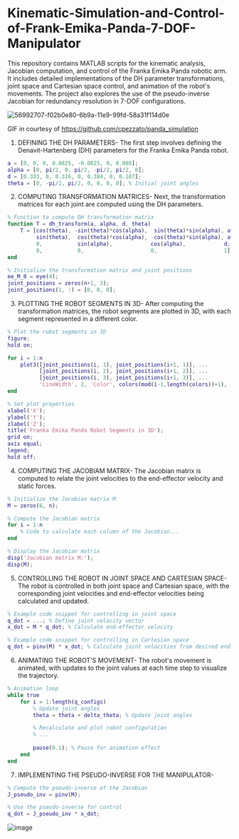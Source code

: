 # Kinematic-Simulation-and-Control-of-Frank-Emika-Panda-7-DOF-Manipulator
This repository contains MATLAB scripts for the kinematic analysis, Jacobian computation, and control of the Franka Emika Panda robotic arm. It includes detailed implementations of the DH parameter transformations, joint space and Cartesian space control, and animation of the robot's movements. The project also explores the use of the pseudo-inverse Jacobian for redundancy resolution in 7-DOF configurations.

![56992707-f02b0e80-6b9a-11e9-99fd-58a31f114d0e](https://github.com/user-attachments/assets/7e23e830-2c94-4922-9be7-c265ca64c6f9)

GIF in courtesy of https://github.com/cpezzato/panda_simulation


1) DEFINING THE DH PARAMETERS-
The first step involves defining the Denavit-Hartenberg (DH) parameters for the Franka Emika Panda robot.
 ```MATLAB
a = [0, 0, 0, 0.0825, -0.0825, 0, 0.088];
alpha = [0, pi/2, 0, pi/2, -pi/2, pi/2, 0];
d = [0.333, 0, 0.316, 0, 0.384, 0, 0.107];
theta = [0, -pi/2, pi/2, 0, 0, 0, 0]; % Initial joint angles
```

2) COMPUTING TRANSFORMATION MATRICES-
Next, the transformation matrices for each joint are computed using the DH parameters.
```MATLAB
% Function to compute DH transformation matrix
function T = dh_transform(a, alpha, d, theta)
    T = [cos(theta), -sin(theta)*cos(alpha),  sin(theta)*sin(alpha), a*cos(theta);
         sin(theta),  cos(theta)*cos(alpha), -cos(theta)*sin(alpha), a*sin(theta);
         0,           sin(alpha),            cos(alpha),            d;
         0,           0,                     0,                     1];
end

% Initialize the transformation matrix and joint positions
ee_M_0 = eye(4);
joint_positions = zeros(n+1, 3); 
joint_positions(1, :) = [0, 0, 0]; 
```

3) PLOTTING THE ROBOT SEGMENTS IN 3D-
After computing the transformation matrices, the robot segments are plotted in 3D, with each segment represented in a different color.
```MATLAB
% Plot the robot segments in 3D
figure;
hold on;

for i = 1:n
    plot3([joint_positions(i, 1), joint_positions(i+1, 1)], ...
          [joint_positions(i, 2), joint_positions(i+1, 2)], ...
          [joint_positions(i, 3), joint_positions(i+1, 3)], ...
          'LineWidth', 2, 'Color', colors(mod(i-1,length(colors))+1), 'DisplayName', ['Link ' num2str(i)]);
end

% Set plot properties
xlabel('X');
ylabel('Y');
zlabel('Z');
title('Franka Emika Panda Robot Segments in 3D');
grid on;
axis equal;
legend;
hold off;
```

4) COMPUTING THE JACOBIAM MATRIX-
The Jacobian matrix is computed to relate the joint velocities to the end-effector velocity and static forces.
```MATLAB
% Initialize the Jacobian matrix M
M = zeros(6, n);

% Compute the Jacobian matrix
for i = 1:n
    % Code to calculate each column of the Jacobian...
end

% Display the Jacobian matrix
disp('Jacobian matrix M:');
disp(M);
```

5) CONTROLLING THE ROBOT IN JOINT SPACE AND CARTESIAN SPACE-
The robot is controlled in both joint space and Cartesian space, with the corresponding joint velocities and end-effector velocities being calculated and updated.
```MATLAB
% Example code snippet for controlling in joint space
q_dot = ...; % Define joint velocity vector
x_dot = M * q_dot; % Calculate end-effector velocity

% Example code snippet for controlling in Cartesian space
q_dot = pinv(M) * x_dot; % Calculate joint velocities from desired end-effector velocity
```

6) ANIMATING THE ROBOT'S MOVEMENT-
The robot's movement is animated, with updates to the joint values at each time step to visualize the trajectory.
```MATLAB
% Animation loop
while true
    for i = 1:length(q_configs)
        % Update joint angles
        theta = theta + delta_theta; % Update joint angles

        % Recalculate and plot robot configuration
        % ...
        
        pause(0.1); % Pause for animation effect
    end
end
```
7) IMPLEMENTING THE PSEUDO-INVERSE FOR THE MANIPULATOR-
```MATLAB
% Compute the pseudo-inverse of the Jacobian
J_pseudo_inv = pinv(M);

% Use the pseudo-inverse for control
q_dot = J_pseudo_inv * x_dot;
```
![image](https://github.com/user-attachments/assets/c094f5c1-a410-4c68-8374-c3ae8a4dccdc)
